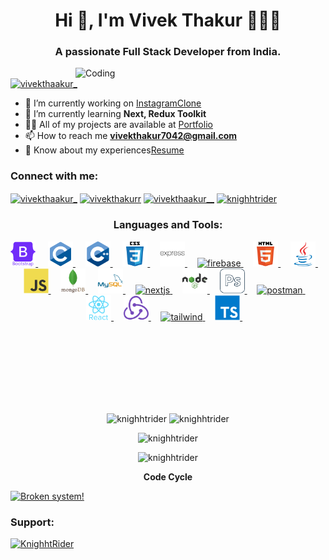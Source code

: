 <h1 align="center">Hi 👋, I'm Vivek Thakur 👨🏼‍💻</h1>
<h3 align="center">A passionate Full Stack Developer from India.</h3>
<img
  align="right"
  alt="Coding"
  width="400"
  src="https://cdn.dribbble.com/users/1162077/screenshots/3848914/programmer.gif"
/>

<p align="left">
  <a href="https://twitter.com/vivekthaakur_" target="blank"
    ><img
      src="https://img.shields.io/twitter/follow/vivekthaakur_?logo=twitter&style=for-the-badge"
      alt="vivekthaakur_"
  /></a>
</p>

- 🔭 I’m currently working on [InstagramClone](https://visionary-buttercream-f462cf.netlify.app/)
- 🌱 I’m currently learning **Next, Redux Toolkit**
- 👨‍💻 All of my projects are available at [Portfolio](https://3d-developer-portfolio-knighhtrider.vercel.app/)
- 📫 How to reach me **vivekthakur7042@gmail.com**
- 📄 Know about my experiences[Resume](https://drive.google.com/file/d/1qyrky5GNNJPH1y1_91FS8SggAotOeftL/view?usp=sharing)

<h3 align="left">Connect with me:</h3>
<p align="left">
  <a href="https://twitter.com/vivekthaakur_" target="blank"
    ><img
      align="center"
      src="https://raw.githubusercontent.com/rahuldkjain/github-profile-readme-generator/master/src/images/icons/Social/twitter.svg"
      alt="vivekthaakur_"
      height="30"
      width="40"
  /></a>
  <a href="https://linkedin.com/in/vivekthakurr" target="blank"
    ><img
      align="center"
      src="https://raw.githubusercontent.com/rahuldkjain/github-profile-readme-generator/master/src/images/icons/Social/linked-in-alt.svg"
      alt="vivekthakurr"
      height="30"
      width="40"
  /></a>
  <a href="https://instagram.com/vivekthaakur__" target="blank"
    ><img
      align="center"
      src="https://raw.githubusercontent.com/rahuldkjain/github-profile-readme-generator/master/src/images/icons/Social/instagram.svg"
      alt="vivekthaakur__"
      height="30"
      width="40"
  /></a>
  <a href="https://www.leetcode.com/knighhtrider" target="blank"
    ><img
      align="center"
      src="https://raw.githubusercontent.com/rahuldkjain/github-profile-readme-generator/master/src/images/icons/Social/leet-code.svg"
      alt="knighhtrider"
      height="30"
      width="40"
  /></a>
</p>

<div style="text-align: center">
  <h3 align="center">Languages and Tools:</h3>
  <p align="center">
    <a href="https://getbootstrap.com" target="_blank" rel="noreferrer">
      <img
        src="https://raw.githubusercontent.com/devicons/devicon/master/icons/bootstrap/bootstrap-plain-wordmark.svg"
        alt="bootstrap"
        width="40"
        height="40"
      />
    </a>&nbsp;&nbsp;&nbsp;
    <a
      href="https://www.cprogramming.com/"
      target="_blank"
      rel="noreferrer"
    >
      <img
        src="https://raw.githubusercontent.com/devicons/devicon/master/icons/c/c-original.svg"
        alt="c"
        width="40"
        height="40"
      />
    </a>&nbsp;&nbsp;&nbsp;
    <a
      href="https://www.w3schools.com/cpp/"
      target="_blank"
      rel="noreferrer"
    >
      <img
        src="https://raw.githubusercontent.com/devicons/devicon/master/icons/cplusplus/cplusplus-original.svg"
        alt="cplusplus"
        width="40"
        height="40"
      />
    </a>&nbsp;&nbsp;&nbsp;
    <a
      href="https://www.w3schools.com/css/"
      target="_blank"
      rel="noreferrer"
    >
      <img
        src="https://raw.githubusercontent.com/devicons/devicon/master/icons/css3/css3-original-wordmark.svg"
        alt="css3"
        width="40"
        height="40"
      />
    </a>&nbsp;&nbsp;&nbsp;
    <a href="https://expressjs.com" target="_blank" rel="noreferrer">
      <img
        src="https://raw.githubusercontent.com/devicons/devicon/master/icons/express/express-original-wordmark.svg"
        alt="express"
        width="40"
        height="40"
      />
    </a>&nbsp;&nbsp;&nbsp;
    <a href="https://firebase.google.com/" target="_blank" rel="noreferrer">
      <img
        src="https://www.vectorlogo.zone/logos/firebase/firebase-icon.svg"
        alt="firebase"
        width="40"
        height="40"
      />
    </a>&nbsp;&nbsp;&nbsp;
    <a href="https://www.w3.org/html/" target="_blank" rel="noreferrer">
      <img
        src="https://raw.githubusercontent.com/devicons/devicon/master/icons/html5/html5-original-wordmark.svg"
        alt="html5"
        width="40"
        height="40"
      />
    </a>&nbsp;&nbsp;&nbsp;
    <a href="https://www.java.com" target="_blank" rel="noreferrer">
      <img
        src="https://raw.githubusercontent.com/devicons/devicon/master/icons/java/java-original.svg"
        alt="java"
        width="40"
        height="40"
      />
    </a>&nbsp;&nbsp;&nbsp;
    <a
      href="https://developer.mozilla.org/en-US/docs/Web/JavaScript"
      target="_blank"
      rel="noreferrer"
    >
      <img
        src="https://raw.githubusercontent.com/devicons/devicon/master/icons/javascript/javascript-original.svg"
        alt="javascript"
        width="40"
        height="40"
      />
    </a>&nbsp;&nbsp;&nbsp;
    <a href="https://www.mongodb.com/" target="_blank" rel="noreferrer">
      <img
        src="https://raw.githubusercontent.com/devicons/devicon/master/icons/mongodb/mongodb-original-wordmark.svg"
        alt="mongodb"
        width="40"
        height="40"
      />
    </a>&nbsp;&nbsp;&nbsp;
    <a href="https://www.mysql.com/" target="_blank" rel="noreferrer">
      <img
        src="https://raw.githubusercontent.com/devicons/devicon/master/icons/mysql/mysql-original-wordmark.svg"
        alt="mysql"
        width="40"
        height="40"
      />
    </a>&nbsp;&nbsp;&nbsp;
    <a href="https://nextjs.org/" target="_blank" rel="noreferrer">
      <img
        src="https://cdn.worldvectorlogo.com/logos/nextjs-2.svg"
        alt="nextjs"
        width="40"
        height="40"
      />
    </a>&nbsp;&nbsp;&nbsp;
    <a href="https://nodejs.org" target="_blank" rel="noreferrer">
      <img
        src="https://raw.githubusercontent.com/devicons/devicon/master/icons/nodejs/nodejs-original-wordmark.svg"
        alt="nodejs"
        width="40"
        height="40"
      />
    </a>&nbsp;&nbsp;&nbsp;
    <a href="https://www.photoshop.com/en" target="_blank" rel="noreferrer">
      <img
        src="https://raw.githubusercontent.com/devicons/devicon/master/icons/photoshop/photoshop-line.svg"
        alt="photoshop"
        width="40"
        height="40"
      />
    </a>&nbsp;&nbsp;&nbsp;
    <a href="https://postman.com" target="_blank" rel="noreferrer">
      <img
        src="https://www.vectorlogo.zone/logos/getpostman/getpostman-icon.svg"
        alt="postman"
        width="40"
        height="40"
      />
    </a>&nbsp;&nbsp;&nbsp;
    <a href="https://reactjs.org/" target="_blank" rel="noreferrer">
      <img
        src="https://raw.githubusercontent.com/devicons/devicon/master/icons/react/react-original-wordmark.svg"
        alt="react"
        width="40"
        height="40"
      />
    </a>&nbsp;&nbsp;&nbsp;
    <a href="https://redux.js.org" target="_blank" rel="noreferrer">
      <img
        src="https://raw.githubusercontent.com/devicons/devicon/master/icons/redux/redux-original.svg"
        alt="redux"
        width="40"
        height="40"
      />
    </a>&nbsp;&nbsp;&nbsp;
    <a href="https://tailwindcss.com/" target="_blank" rel="noreferrer">
      <img
        src="https://www.vectorlogo.zone/logos/tailwindcss/tailwindcss-icon.svg"
        alt="tailwind"
        width="40"
        height="40"
      />
    </a>&nbsp;&nbsp;&nbsp;
    <a
      href="https://www.typescriptlang.org/"
      target="_blank"
      rel="noreferrer"
    >
      <img
        src="https://raw.githubusercontent.com/devicons/devicon/master/icons/typescript/typescript-original.svg"
        alt="typescript"
        width="40"
        height="40"
      />
    </a>&nbsp;&nbsp;&nbsp;
  </p>
</div> <br><br><br><br>

<div align="center" style="padding-top: 50px;">
  <p>
    <img 
      height="165"
      src="https://github-readme-stats.vercel.app/api?username=knighhtrider&show_icons=true&locale=en"
      alt="knighhtrider"
    />
    <img
      src="https://github-readme-stats.vercel.app/api/top-langs?username=knighhtrider&show_icons=true&locale=en&layout=compact"
      alt="knighhtrider"
    />
  </p>
  <p>
    <img
      src="https://github-readme-streak-stats.herokuapp.com/?user=knighhtrider&"
      alt="knighhtrider"
    />
  </p>
  
  <p>
    <img
      src="https://komarev.com/ghpvc/?username=knighhtrider&label=Profile%20views&color=0e75b6&style=flat"
      alt="knighhtrider"
    />
  </p>
</div>

<p align="center"><strong>Code Cycle</strong><br></p>
<a target="_blank" rel="noopener noreferrer nofollow" href="https://raw.githubusercontent.com/Tarikul-Islam-Anik/Animated-Fluent-Emojis/master/Emojis/Smilies/Face%20with%20Spiral%20Eyes.png"><img src="https://raw.githubusercontent.com/Tarikul-Islam-Anik/Animated-Fluent-Emojis/master/Emojis/Smilies/Face%20with%20Spiral%20Eyes.png" width="10%" alt="Broken system!" style="max-width: 100%;"></a>


<div> 
  <h3>Support:</h3>
  <p>
    <a href="https://www.buymeacoffee.com/KnighhtRider">
      <img
        src="https://cdn.buymeacoffee.com/buttons/v2/default-yellow.png"
        height="50"
        width="210"
        alt="KnighhtRider"
      />
    </a>
  </p>
</div>
